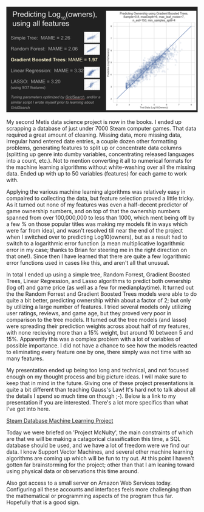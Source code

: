 [<img src="../images/Steam_machine_learning_results.png">](https://docs.google.com/presentation/d/1oSe7irlVJY7SW_21mWHCDGy4v9gaDEquVTHf5gk-o90/pub?start=false&loop=false&delayms=3000)

My second Metis data science project is now in the books.  I ended up scrapping a database of just under 7000 Steam computer games.  That data required a great amount of cleaning.  Missing data, more missing data, irregular hand entered date entries, a couple dozen other formatting problems, generating features to split up or concentrate data columns (splitting up genre into dumby variables, concentrating released languages into a count, etc.).  Not to mention converting it all to numerical formats for the machine learning algorithms without white-washing over all the missing data.  Ended up with up to 50 variables (features) for each game to work with.

Applying the various machine learning algorithms was relatively easy in compaired to collecting the data, but feature selection proved a little tricky.  As it turned out none of my features was even a half-decent predictor of game ownership numbers, and on top of that the ownership numbers spanned from over 100,000,000 to less than 1000, which ment being off by a few % on those popular titles was making my models fit in ways which were far from ideal, and wasn't resolved till near the end of the project when I switched over to predicting Log10(owners), but as a result had to switch to a logarithmic error function (a mean multiplicative logarithmic error in my case; thanks to Brian for steering me in the right direction on that one!).  Since then I have learned that there are quite a few logarithmic error functions used in cases like this, and aren't all that unusual.

In total I ended up using a simple tree, Random Forrest, Gradient Boosted Trees, Linear Regression, and Lasso algorithms to predict both ownership (log of) and game price (as well as a few for medianplaytime).  It turned out the the Random Forrest and Gradient Boosted Trees models were able to do quite a bit better, predicting ownership within about a factor of 2; but only by utilizing a large number of features.  I tried several models only utilizing user ratings, reviews, and game age, but they proved very poor in comparison to the tree models.  It turned out the tree models (and lasso) were spreading their prediction weights across about half of my features, with none recieving more than a 15% weight, but around 10 between 5 and 15%.  Apparently this was a complex problem with a lot of variables of possible importance.  I did not have a chance to see how the models reacted to eliminating every feature one by one, there simply was not time with so many features.

My presentation ended up being too long and technical, and not focused enough on my thought process and big picture ideas.  I will make sure to keep that in mind in the future.  Giving one of these project presentations is quite a bit different than teaching Gauss's Law!  It's hard not to talk about all the details I spend so much time on though ;-).  Below is a link to my presentation if you are interested.  There's a lot more specifics than what I've got into here.  

[Steam Database Machine Learning Project](https://docs.google.com/presentation/d/1oSe7irlVJY7SW_21mWHCDGy4v9gaDEquVTHf5gk-o90/pub?start=false&loop=false&delayms=10000)

Today we were briefed on 'Project McNulty', the main constraints of which are that we will be making a catagorical classification this time, a SQL database should be used, and we have a lot of freedom were we find our data.  I know Support Vector Machines, and several other machine learning algorithms are coming up which will be fun to try out.  At this point I haven't gotten far brainstorming for the project; other than that I am leaning toward using physical data or observations this time around.

Also got access to a small server on Amazon Web Services today.  Configuring all these accounts and interfaces feels more challenging than the mathematical or programming aspects of the program thus far.  Hopefully that is a good sign.
